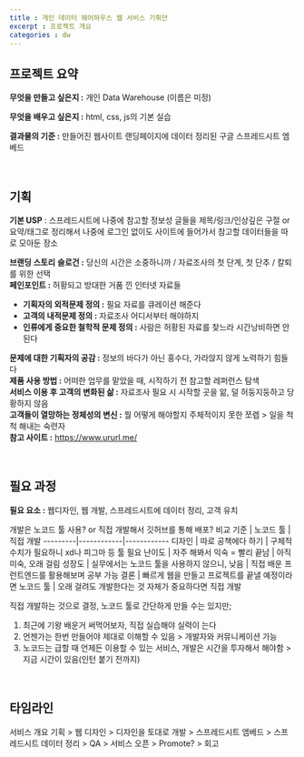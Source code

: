 ```yaml
---
title : 개인 데이터 웨어하우스 웹 서비스 기획안
excerpt : 프로젝트 개요
categories : dw
---
```


## **프로젝트 요약**

**무엇을 만들고 싶은지 :** 개인 Data Warehouse (이름은 미정)

**무엇을 배우고 싶은지 :** html, css, js의 기본 실습

**결과물의 기준 :** 만들어진 웹사이트 랜딩페이지에 데이터 정리된 구글 스프레드시트 엠베드

<br>

## 기획

**기본 USP** : 스프레드시트에 나중에 참고할 정보성 글들을 제목/링크/인상깊은 구절 or 요약/태그로 정리해서 나중에 로그인 없이도 사이트에 들어가서 참고할 데이터들을 따로 모아둔 장소

**브랜딩 스토리**
**슬로건 :** 당신의 시간은 소중하니까 / 자료조사의 첫 단계, 첫 단추 / 칼퇴를 위한 선택  
**페인포인트 :** 허황되고 방대한 거품 낀 인터넷 자료들  
  - **기획자의 외적문제 정의 :** 필요 자료를 큐레이션 해준다  
  - **고객의 내적문제 정의 :** 자료조사 어디서부터 해야하지  
  - **인류에게 중요한 철학적 문제 정의 :** 사람은 허황된 자료를 찾느라 시간낭비하면 안된다  

**문제에 대한 기획자의 공감 :** 정보의 바다가 아닌 홍수다, 가라앉지 않게 노력하기 힘들다  
**제품 사용 방법 :** 어떠한 업무를 맡았을 때, 시작하기 전 참고할 레퍼런스 탐색  
**서비스 이용 후 고객의 변화된 삶 :** 자료조사 필요 시 시작할 곳을 앎, 덜 허둥지둥하고 당황하지 않음  
**고객들이 열망하는 정체성의 변신 :** 뭘 어떻게 해야할지 주체적이지 못한 쪼렙 > 일을 척척 해내는 숙련자  
**참고 사이트 :** <https://www.ururl.me/>  

<br>

## 필요 과정
**필요 요소 :** 웹디자인, 웹 개발, 스프레드시트에 데이터 정리, 고객 유치

개발은 노코드 툴 사용? or 직접 개발해서 깃허브를 통해 배포?
비교 기준 | 노코드 툴 | 직접 개발
---------|------------|------------
디자인 | 따로 공책에다 하기 | 구체적 수치가 필요하니 xd나 피그마 등 툴 필요
난이도 | 자주 해봐서 익숙 = 빨리 끝남 | 아직 미숙, 오래 걸림
성장도 | 실무에서는 노코드 툴을 사용하지 않으니, 낮음 | 직접 배운 프런트엔드를 활용해보며 공부 가능
결론 | 빠르게 웹을 만들고 프로젝트를 끝낼 예정이라면 노코드 툴 | 오래 걸려도 개발한다는 것 자체가 중요하다면 직접 개발

직접 개발하는 것으로 결정, 노코드 툴로 간단하게 만들 수는 있지만;
1. 최근에 기왕 배운거 써먹어보자, 직접 실습해야 실력이 는다
2. 언젠가는 한번 만들어야 제대로 이해할 수 있음 > 개발자와 커뮤니케이션 가능
3. 노코드는 급할 때 언제든 이용할 수 있는 서비스, 개발은 시간을 투자해서 해야함 > 지금 시간이 있음(인턴 붙기 전까지)

<br>

## 타임라인
서비스 개요 기획 > 웹 디자인 > 디자인을 토대로 개발 > 스프레드시트 엠베드 > 스프레드시트 데이터 정리 >  QA > 서비스 오픈 > Promote? > 회고

<br>
